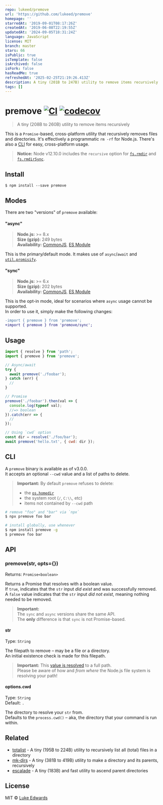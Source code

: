 ```yaml
---
repo: lukeed/premove
url: 'https://github.com/lukeed/premove'
homepage: ''
starredAt: '2019-09-01T08:17:26Z'
createdAt: '2019-06-08T22:19:55Z'
updatedAt: '2024-09-05T18:31:24Z'
language: JavaScript
license: MIT
branch: master
stars: 66
isPublic: true
isTemplate: false
isArchived: false
isFork: false
hasReadMe: true
refreshedAt: '2025-02-25T21:19:26.413Z'
description: A tiny (201B to 247B) utility to remove items recursively
tags: []
---
```


# premove [![CI](https://github.com/lukeed/premove/workflows/CI/badge.svg)](https://github.com/lukeed/premove/actions) [![codecov](https://badgen.now.sh/codecov/c/github/lukeed/premove)](https://codecov.io/gh/lukeed/premove)

> A tiny (208B to 260B) utility to remove items recursively

This is a `Promise`-based, cross-platform utility that recursively removes files and directories. It's effectively a programmatic `rm -rf` for Node.js. There's also a [CLI](#cli) for easy, cross-platform usage.

> **Notice:** Node v12.10.0 includes the `recursive` option for [`fs.rmdir`](https://nodejs.org/api/fs.html#fs_fs_rmdir_path_options_callback) and [`fs.rmdirSync`](https://nodejs.org/api/fs.html#fs_fs_rmdirsync_path_options).

## Install

```
$ npm install --save premove
```


## Modes

There are two "versions" of `premove` available:

#### "async"
> **Node.js:** >= 8.x<br>
> **Size (gzip):** 249 bytes<br>
> **Availability:** [CommonJS](https://unpkg.com/premove/dist/index.js), [ES Module](https://unpkg.com/premove/dist/index.mjs)

This is the primary/default mode. It makes use of `async`/`await` and [`util.promisify`](https://nodejs.org/api/util.html#util_util_promisify_original).

#### "sync"
> **Node.js:** >= 6.x<br>
> **Size (gzip):** 202 bytes<br>
> **Availability:** [CommonJS](https://unpkg.com/premove/sync/index.js), [ES Module](https://unpkg.com/premove/sync/index.mjs)

This is the opt-in mode, ideal for scenarios where `async` usage cannot be supported.<br>In order to use it, simply make the following changes:

```diff
-import { premove } from 'premove';
+import { premove } from 'premove/sync';
```

## Usage

```js
import { resolve } from 'path';
import { premove } from 'premove';

// Async/await
try {
  await premove('./foobar');
} catch (err) {
  //
}

// Promise
premove('./foobar').then(val => {
  console.log(typeof val);
  //=> boolean
}).catch(err => {
  //
});

// Using `cwd` option
const dir = resolve('./foo/bar');
await premove('hello.txt', { cwd: dir });
```

## CLI

A `premove` binary is available as of v3.0.0. <br>It accepts an optional `--cwd` value and a list of paths to delete.

> **Important:** By default `premove` refuses to delete:
> * the [`os.homedir`](https://nodejs.org/api/os.html#os_os_homedir)
> * the system root (`/`, `C:\\`, etc)
> * items not contained by `--cwd` path

```sh
# remove "foo" and "bar" via `npx`
$ npx premove foo bar

# install globally, use whenever
$ npm install premove -g
$ premove foo bar
```

## API

### premove(str, opts={})
Returns: `Promise<boolean>`

Returns a Promise that resolves with a boolean value. <br>If `true`, indicates that the `str` input _did exist_ and was successfully removed. A `false` value indicates that the `str` input _did not exist_, meaning nothing needed to be removed.

> **Important:**<br>The `sync` and `async` versions share the same API.<br>The **only** difference is that `sync` is not Promise-based.

#### str
Type: `String`

The filepath to remove – may be a file or a directory.<br>
An initial existence check is made for this filepath.

> **Important:** This [value is resolved](https://nodejs.org/api/path.html#path_path_resolve_paths) to a full path.<br>
Please be aware of how and _from where_ the Node.js file system is resolving your path!

#### options.cwd
Type: `String`<br>
Default: `.`

The directory to resolve your `str` from.<br>
Defaults to the `process.cwd()` – aka, the directory that your command is run within.


## Related

- [totalist](https://github.com/lukeed/totalist) - A tiny (195B to 224B) utility to recursively list all (total) files in a directory
- [mk-dirs](https://github.com/lukeed/mk-dirs) - A tiny (381B to 419B) utility to make a directory and its parents, recursively
- [escalade](https://github.com/lukeed/escalade) - A tiny (183B) and fast utility to ascend parent directories


## License

MIT © [Luke Edwards](https://lukeed.com)
